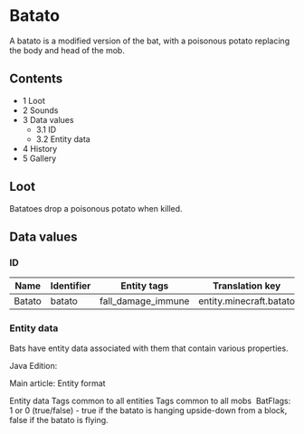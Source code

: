 # Batato
A batato is a modified version of the bat, with a poisonous potato replacing the body and head of the mob.

## Contents
- 1 Loot
- 2 Sounds
- 3 Data values
	- 3.1 ID
	- 3.2 Entity data
- 4 History
- 5 Gallery

## Loot
Batatoes drop a poisonous potato when killed.

## Data values
### ID
| Name   | Identifier | Entity tags        | Translation key         |
|--------|------------|--------------------|-------------------------|
| Batato | batato     | fall_damage_immune | entity.minecraft.batato |

### Entity data
Bats have entity data associated with them that contain various properties.

Java Edition:

Main article: Entity format

 Entity data
Tags common to all entities
Tags common to all mobs
 BatFlags: 1 or 0 (true/false) - true if the batato is hanging upside-down from a block, false if the batato is flying.

